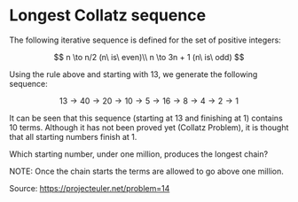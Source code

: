 # Longest Collatz sequence
The following iterative sequence is defined for the set of positive integers:

$$
n \to n/2 (n\ is\ even)\\
n \to 3n + 1 (n\ is\ odd)
$$

Using the rule above and starting with 13, we generate the following sequence:

$$
13 \to 40 \to 20 \to 10 \to 5 \to 16 \to 8 \to 4 \to 2 \to 1
$$

It can be seen that this sequence (starting at 13 and finishing at 1) contains 10 terms. Although it has not been proved yet (Collatz Problem), it is thought that all starting numbers finish at 1.

Which starting number, under one million, produces the longest chain?

NOTE: Once the chain starts the terms are allowed to go above one million.

Source: https://projecteuler.net/problem=14
